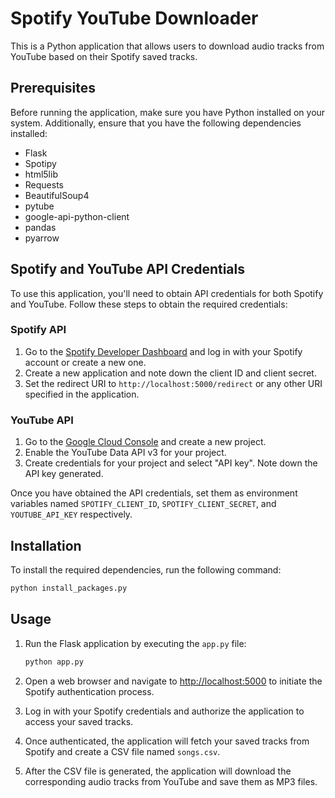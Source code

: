 # Spotify YouTube Downloader

This is a Python application that allows users to download audio tracks from YouTube based on their Spotify saved tracks.

## Prerequisites

Before running the application, make sure you have Python installed on your system. Additionally, ensure that you have the following dependencies installed:

- Flask
- Spotipy
- html5lib
- Requests
- BeautifulSoup4
- pytube
- google-api-python-client
- pandas
- pyarrow


## Spotify and YouTube API Credentials

To use this application, you'll need to obtain API credentials for both Spotify and YouTube. Follow these steps to obtain the required credentials:

### Spotify API

1. Go to the [Spotify Developer Dashboard](https://developer.spotify.com/dashboard/) and log in with your Spotify account or create a new one.
2. Create a new application and note down the client ID and client secret.
3. Set the redirect URI to `http://localhost:5000/redirect` or any other URI specified in the application.

### YouTube API

1. Go to the [Google Cloud Console](https://console.cloud.google.com/) and create a new project.
2. Enable the YouTube Data API v3 for your project.
3. Create credentials for your project and select "API key". Note down the API key generated.

Once you have obtained the API credentials, set them as environment variables named `SPOTIFY_CLIENT_ID`, `SPOTIFY_CLIENT_SECRET`, and `YOUTUBE_API_KEY` respectively.

## Installation

To install the required dependencies, run the following command:

```bash
python install_packages.py
```

## Usage

1. Run the Flask application by executing the `app.py` file:

    ```bash
    python app.py
    ```

2. Open a web browser and navigate to [http://localhost:5000](http://localhost:5000) to initiate the Spotify authentication process.

3. Log in with your Spotify credentials and authorize the application to access your saved tracks.

4. Once authenticated, the application will fetch your saved tracks from Spotify and create a CSV file named `songs.csv`.

5. After the CSV file is generated, the application will download the corresponding audio tracks from YouTube and save them as MP3 files.


